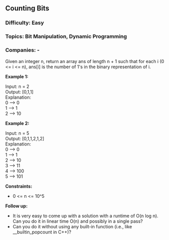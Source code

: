 ## Counting Bits

### Difficulty: Easy

### Topics: Bit Manipulation, Dynamic Programming

### Companies: -

Given an integer n, return an array ans of length n + 1 such that for each i (0 <= i <= n), ans[i] is the number of 1's in the binary representation of i.

**Example 1:**

Input: n = 2  
Output: [0,1,1]  
Explanation:  
0 --> 0  
1 --> 1  
2 --> 10  

**Example 2:**

Input: n = 5  
Output: [0,1,1,2,1,2]  
Explanation:  
0 --> 0  
1 --> 1  
2 --> 10  
3 --> 11  
4 --> 100  
5 --> 101  

**Constraints:**

- 0 <= n <= 10^5

**Follow up:**

- It is very easy to come up with a solution with a runtime of O(n log n). Can you do it in linear time O(n) and possibly in a single pass?
- Can you do it without using any built-in function (i.e., like \_\_builtin_popcount in C++)?

